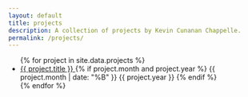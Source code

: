 ```yaml
---
layout: default
title: projects
description: A collection of projects by Kevin Cunanan Chappelle.
permalink: /projects/
---
```


<div id="link-container">
  <ul>
    {% for project in site.data.projects %}
      <li class="row">
        <div class="link-wrapper">
          <a href="{{ project.href }}" {% if project.external %}target="_blank" rel="noopener noreferrer"{% endif %}>
            {{ project.title }}
          </a>
          {% if project.month and project.year %}
            <span class="subtitle">
              {{ project.month | date: "%B" }} {{ project.year }}
            </span>
          {% endif %}
        </div>
      </li>
    {% endfor %}
  </ul>
</div>